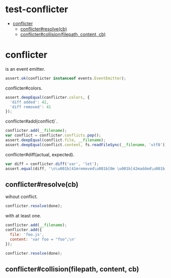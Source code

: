 # test-conflicter
   - [conflicter](#conflicter)
     - [conflicter#resolve(cb)](#conflicter-conflicterresolvecb)
     - [conflicter#collision(filepath, content, cb)](#conflicter-conflictercollisionfilepath-content-cb)
<a name=""></a>
 
<a name="conflicter"></a>
# conflicter
is an event emitter.

```js
assert.ok(conflicter instanceof events.EventEmitter);
```

conflicter#colors.

```js
assert.deepEqual(conflicter.colors, {
  'diff added': 42,
  'diff removed': 41
});
```

conflicter#add(conflict)`.

```js
conflicter.add(__filename);
var conflict = conflicter.conflicts.pop();
assert.deepEqual(conflict.file, __filename);
assert.deepEqual(conflict.content, fs.readFileSync(__filename, 'utf8'));
```

conflicter#diff(actual, expected).

```js
var diff = conflicter.diff('var', 'let');
assert.equal(diff, '\n\u001b[41mremoved\u001b[0m \u001b[42madded\u001b[0m\n\n\u001b[42mlet\u001b[0m\u001b[41mvar\u001b[0m\n');
```

<a name="conflicter-conflicterresolvecb"></a>
## conflicter#resolve(cb)
wihout conflict.

```js
conflicter.resolve(done);
```

with at least one.

```js
conflicter.add(__filename);
conflicter.add({
  file: 'foo.js',
  content: 'var foo = "foo";\n'
});

conflicter.resolve(done);
```

<a name="conflicter-conflictercollisionfilepath-content-cb"></a>
## conflicter#collision(filepath, content, cb)
